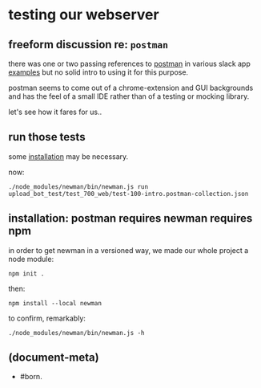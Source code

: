 # testing our webserver

## freeform discussion re: `postman`

there was one or two passing references to [postman][postman] in various
slack app [examples][here1] but no solid intro to using it for this purpose.

postman seems to come out of a chrome-extension and GUI backgrounds
and has the feel of a small IDE rather than of a testing or mocking library.

let's see how it fares for us..




## run those tests

some [installation](#c) may be necessary.

now:

    ./node_modules/newman/bin/newman.js run upload_bot_test/test_700_web/test-100-intro.postman-collection.json




## <a name=installation></a>installation: postman requires newman requires npm

in order to get newman in a versioned way, we made our whole project a
node module:

    npm init .

then:

    npm install --local newman

to confirm, remarkably:

    ./node_modules/newman/bin/newman.js -h




[here1]: https://github.com/slackapi/Slack-Python-Onboarding-Tutorial/blob/master/README.md#documentation-for-tools
[postman]: https://www.getpostman.com


## (document-meta)

  - #born.
